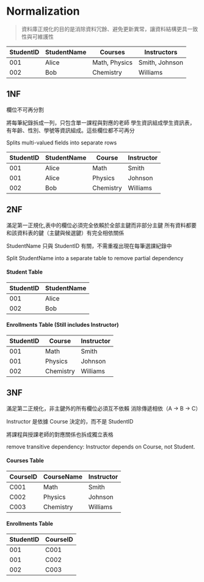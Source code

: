 # Normalization

> 資料庫正規化的目的是消除資料冗餘、避免更新異常，讓資料結構更具一致性與可維護性


| StudentID | StudentName | Courses           | Instructors        |
|-----------|-------------|-------------------|--------------------|
| 001       | Alice       | Math, Physics     | Smith, Johnson     |
| 002       | Bob         | Chemistry         | Williams           |

## 1NF

欄位不可再分割

將每筆紀錄拆成一列，只包含單一課程與對應的老師
學生資訊組成學生資訊表，有年齡、性別、學號等資訊組成。這些欄位都不可再分

Splits multi-valued fields into separate rows

| StudentID | StudentName | Course    | Instructor |
|-----------|-------------|-----------|------------|
| 001       | Alice       | Math      | Smith      |
| 001       | Alice       | Physics   | Johnson    |
| 002       | Bob         | Chemistry | Williams   |

## 2NF

滿足第一正規化,表中的欄位必須完全依賴於全部主鍵而非部分主鍵
所有資料都要和該資料表的鍵（主鍵與候選鍵）有完全相依關係

StudentName 只與 StudentID 有關，不需重複出現在每筆選課紀錄中

Split StudentName into a separate table to remove partial dependency

#### Student Table
| StudentID | StudentName |
|-----------|-------------|
| 001       | Alice       |
| 002       | Bob         |

#### Enrollments Table (Still includes Instructor)
| StudentID | Course    | Instructor |
|-----------|-----------|------------|
| 001       | Math      | Smith      |
| 001       | Physics   | Johnson    |
| 002       | Chemistry | Williams   |

## 3NF

滿足第二正規化，非主鍵外的所有欄位必須互不依賴
消除傳遞相依（A → B → C）

Instructor 是依據 Course 決定的，而不是 StudentID

將課程與授課老師的對應關係也拆成獨立表格

remove transitive dependency: Instructor depends on Course, not Student.

#### Courses Table
| CourseID | CourseName | Instructor |
|----------|------------|------------|
| C001     | Math       | Smith      |
| C002     | Physics    | Johnson    |
| C003     | Chemistry  | Williams   |

#### Enrollments Table
| StudentID | CourseID |
|-----------|----------|
| 001       | C001     |
| 001       | C002     |
| 002       | C003     |
